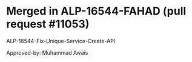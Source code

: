# Merged in ALP-16544-FAHAD (pull request #11053)

ALP-16544-Fix-Unique-Service-Create-API

Approved-by: Muhammad Awais
